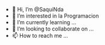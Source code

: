 - 👋 Hi, I’m @SaquiNda
- 👀 I’m interested in la Programacion
- 🌱 I’m currently learning ...
- 💞️ I’m looking to collaborate on ...
- 📫 How to reach me ...

<!---
SaquiNda/SaquiNda is a ✨ special ✨ repository because its `README.md` (this file) appears on your GitHub profile.
You can click the Preview link to take a look at your changes.
--->
